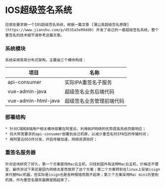 # IOS超级签名系统
	应朋友要求做一个IOS超级签名系统，根据一篇文章 [蒲公英超级签名原理](https://www.jianshu.com/p/d535a3e09dd0) 开发了自己的一套超级签名系统，整个重签名的技术细节请参考这篇文章。

### 系统模块
	系统采用简易分布式架构，主要由三个模块构成：
|  项目   | 名称  |
|  ----  | ----  |
| api-consumer  | 实际IPA重签名子服务 |
| vue-admin-java  | 超级签名业务后端代码 |
| vue-admin-html-java  | 超级签名业务管理前端代码 |

### 部署结构
	* 针对C端和B端用户相关模块部署在阿里云，利用BGP网络的优势提高系统页面响应；
	* 将大带宽要求的api-consumer部署到自己机房，以减少重签名时IPA包的传输时间；
	* 用阿里云OSS作分发，开启传输加速，网络资源较好；

### 重签名服务器
	针对这块研究了好久，第一个方案是找Mac云主机，只找到国外有这种Mac云主机，价格还不便宜，最终测试下来还是因为网络太差而放弃了这个方案；第二个方案转到在linux上安装isign来代替Mac机器，但实际是isign也是各种报错而跑不起来；第三个方案采用Mac mini托管到机房，作为重签名服务器算是跑起来了。



